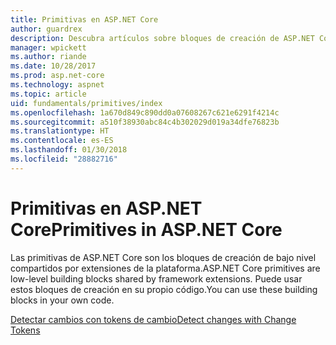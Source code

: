 ```yaml
---
title: Primitivas en ASP.NET Core
author: guardrex
description: Descubra artículos sobre bloques de creación de ASP.NET Core compartidos por extensiones de la plataforma que puede usar en su propio código.
manager: wpickett
ms.author: riande
ms.date: 10/28/2017
ms.prod: asp.net-core
ms.technology: aspnet
ms.topic: article
uid: fundamentals/primitives/index
ms.openlocfilehash: 1a670d849c890dd0a07608267c621e6291f4214c
ms.sourcegitcommit: a510f38930abc84c4b302029d019a34dfe76823b
ms.translationtype: HT
ms.contentlocale: es-ES
ms.lasthandoff: 01/30/2018
ms.locfileid: "28882716"
---
```

# <a name="primitives-in-aspnet-core"></a><span data-ttu-id="4457d-103">Primitivas en ASP.NET Core</span><span class="sxs-lookup"><span data-stu-id="4457d-103">Primitives in ASP.NET Core</span></span>

<span data-ttu-id="4457d-104">Las primitivas de ASP.NET Core son los bloques de creación de bajo nivel compartidos por extensiones de la plataforma.</span><span class="sxs-lookup"><span data-stu-id="4457d-104">ASP.NET Core primitives are low-level building blocks shared by framework extensions.</span></span> <span data-ttu-id="4457d-105">Puede usar estos bloques de creación en su propio código.</span><span class="sxs-lookup"><span data-stu-id="4457d-105">You can use these building blocks in your own code.</span></span>

[<span data-ttu-id="4457d-106">Detectar cambios con tokens de cambio</span><span class="sxs-lookup"><span data-stu-id="4457d-106">Detect changes with Change Tokens</span></span>](xref:fundamentals/primitives/change-tokens)

